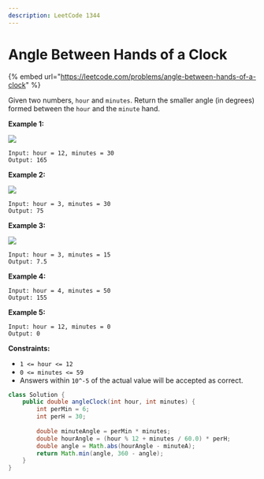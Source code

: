 ```yaml
---
description: LeetCode 1344
---
```


# Angle Between Hands of a Clock

{% embed url="https://leetcode.com/problems/angle-between-hands-of-a-clock" %}



Given two numbers, `hour` and `minutes`. Return the smaller angle (in degrees) formed between the `hour` and the `minute` hand.

&#x20;

**Example 1:**

![](https://assets.leetcode.com/uploads/2019/12/26/sample\_1\_1673.png)

```
Input: hour = 12, minutes = 30
Output: 165
```

**Example 2:**

![](https://assets.leetcode.com/uploads/2019/12/26/sample\_2\_1673.png)

```
Input: hour = 3, minutes = 30
Output: 75
```

**Example 3:**

![](https://assets.leetcode.com/uploads/2019/12/26/sample\_3\_1673.png)

```
Input: hour = 3, minutes = 15
Output: 7.5
```

**Example 4:**

```
Input: hour = 4, minutes = 50
Output: 155
```

**Example 5:**

```
Input: hour = 12, minutes = 0
Output: 0
```

&#x20;

**Constraints:**

* `1 <= hour <= 12`
* `0 <= minutes <= 59`
* Answers within `10^-5` of the actual value will be accepted as correct.

```java
class Solution {
    public double angleClock(int hour, int minutes) {
        int perMin = 6;
        int perH = 30;
        
        double minuteAngle = perMin * minutes;
        double hourAngle = (hour % 12 + minutes / 60.0) * perH;
        double angle = Math.abs(hourAngle - minuteA);
        return Math.min(angle, 360 - angle);
    }
}
```
